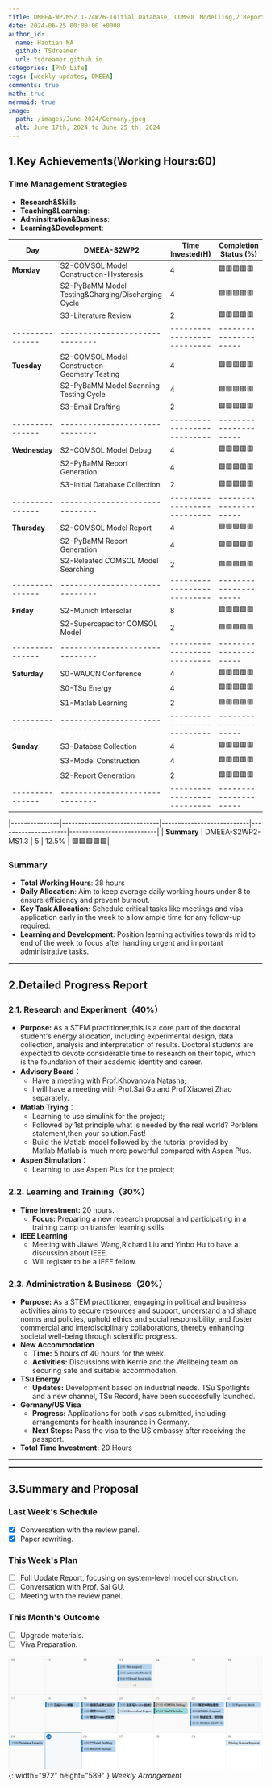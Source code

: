 ```yaml
---
title: DMEEA-WP2MS2.1-24W26-Initial Database, COMSOL Modelling,2 Reports
date: 2024-06-25 00:00:00 +0000
author_id:
  name: Haotian MA
  github: TSdreamer
  url: tsdreamer.github.io
categories: [PhD Life]
tags: [weekly updates, DMEEA]
comments: true
math: true
mermaid: true
image:
  path: /images/June-2024/Germany.jpeg
  alt: June 17th, 2024 to June 25 th, 2024
---
```


## 1.Key Achievements(Working Hours:60)
### Time Management Strategies
- **Research&Skills**: 
- **Teaching&Learning**: 
- **Adminsitration&Business**: 
- **Learning&Development**: 

| **Day**       | **DMEEA-S2WP2**     | **Time Invested(H)** | **Completion Status (%)** |
|---------------|------------------------------|---------------------------|---------------------------|
| **Monday**    | S2-COMSOL Model Construction-Hysteresis| 4                         |🟩🟥🟥🟥🟥|
|               | S2-PyBaMM Model Testing&Charging/Discharging Cycle| 4                         |🟩🟥🟥🟥🟥|
|               | S3-Literature Review              | 2                                   |🟩🟥🟥🟥🟥|
|---------------|------------------------------|---------------------------|---------------------|---------------------------|
| **Tuesday**   | S2-COMSOL Model Construction-Geometry,Testing       | 4                         |🟩🟩🟥🟥🟥|
|               | S2-PyBaMM Model Scanning Testing Cycle     | 4                         |🟩🟩🟥🟥🟥|
|               | S3-Email Drafting      | 2                         |🟩🟩🟥🟥🟥|
|---------------|------------------------------|---------------------------|---------------------|---------------------------|
| **Wednesday** | S2-COMSOL Model Debug               | 4                         |🟩🟩🟩🟥🟥|
|               | S2-PyBaMM Report Generation       | 4                         |🟩🟩🟩🟥🟥|
|               | S3-Initial Database Collection    | 2                         |🟩🟩🟩🟥🟥              |
|---------------|------------------------------|---------------------------|---------------------|---------------------------|
| **Thursday**  | S2-COMSOL Model Report                | 4                     |🟩🟩🟩🟩🟥                |
|               | S2-PyBaMM Report Generation     | 4                        |🟩🟩🟩🟩🟥             |
|               | S2-Releated COMSOL Model Searching     | 2                         |🟩🟩🟩🟩🟥             |
|---------------|------------------------------|---------------------------|---------------------|---------------------------|
| **Friday**    | S2-Munich Intersolar                | 8                      |🟩🟩🟩🟩🟩               |
|               | S2-Supercapacitor COMSOL Model     |2                         |🟩🟩🟩🟩🟩             |
|---------------|------------------------------|---------------------------|---------------------|---------------------------|
| **Saturday**  | S0-WAUCN Conference                | 4                     |🟩🟥🟥🟥🟥               |
|               | S0-TSu Energy    | 4                         |🟩🟥🟥🟥🟥             |
|               | S1-Matlab Learning              | 2                         |🟩🟥🟥🟥🟥                |
|---------------|------------------------------|---------------------------|---------------------|---------------------------|
| **Sunday**    | S3-Databse Collection              | 4                     |🟩🟥🟥🟥🟥               |
|               | S3-Model Construction     | 4                         |🟩🟥🟥🟥🟥             |
|               | S2-Report Generation             | 2                         |🟩🟥🟥🟥🟥                |
|---------------|------------------------------|---------------------------|---------------------|---------------------------|

|---------------|------------------------------|---------------------------|---------------------|---------------------------|
| **Summary**  | DMEEA-S2WP2-MS1.3        | 5                         | 12.5%               | 🟩🟩🟩🟩🟩|

### Summary
- **Total Working Hours**: 38 hours
- **Daily Allocation**: Aim to keep average daily working hours under 8 to ensure efficiency and prevent burnout.
- **Key Task Allocation**: Schedule critical tasks like meetings and visa application early in the week to allow ample time for any follow-up required.
- **Learning and Development**: Position learning activities towards mid to end of the week to focus after handling urgent and important administrative tasks.

<hr style="border: 1px solid gray;">

## **2.Detailed Progress Report**
### **2.1. Research and Experiment（40%）**
- **Purpose:** As a STEM practitioner,this is a core part of the doctoral student's energy allocation, including experimental design, data collection, analysis and interpretation of results. Doctoral students are expected to devote considerable time to research on their topic, which is the foundation of their academic identity and career.
- **Advisory Board：**
  - Have a meeting with Prof.Khovanova Natasha;
  - I will have a meeting with Prof.Sai Gu and Prof.Xiaowei Zhao separately.
- **Matlab Trying：**
  - Learning to use simulink for the project;
  - Followed by 1st principle,what is needed by the real world? Porblem statement,then your solution.Fast!
  - Build the Matlab model followed by the tutorial provided by Matlab.Matlab is much more powerful compared with Aspen Plus.
- **Aspen Simulation：**
  - Learning to use Aspen Plus for the project;


### **2.2. Learning and Training（30%）**
- **Time Investment:** 20 hours.
  - **Focus:** Preparing a new research proposal and participating in a training camp on transfer learning skills.
- **IEEE Learning**
  - Meeting with Jiawei Wang,Richard Liu and Yinbo Hu to have a discussion about IEEE. 
  - Will register to be a IEEE fellow.



### **2.3. Administration & Business（20%）**
- **Purpose:** As a STEM practitioner, engaging in political and business activities aims to secure resources and support, understand and shape norms and policies, uphold ethics and social responsibility, and foster commercial and interdisciplinary collaborations, thereby enhancing societal well-being through scientific progress.
- **New Accommodation**
  - **Time:** 5 hours of 40 hours for the week.
  - **Activities:** Discussions with Kerrie and the Wellbeing team on securing safe and suitable accommodation.
- **TSu Energy**
  - **Updates:** Development based on industrial needs. TSu Spotlights and a new channel, TSu Record, have been successfully launched.
- **Germany/US Visa**
  - **Progress:** Applications for both visas submitted, including arrangements for health insurance in Germany.
  - **Next Steps:** Pass the visa to the US embassy after receiving the passport.
- **Total Time Investment:** 20 Hours
---
<hr style="border: 1px solid gray;">

## **3.Summary and Proposal**
### **Last Week's Schedule**
- [x] Conversation with the review panel.
- [x] Paper rewriting.
### **This Week's Plan**
- [ ] Full Update Report, focusing on system-level model construction.
- [ ] Conversation with Prof. Sai GU.
- [ ] Meeting with the review panel.
### **This Month's Outcome**
- [ ] Upgrade materials.
- [ ] Viva Preparation.

![Desktop View](/images/June-2024/1706-2506.png){: width="972" height="589" }
_Weekly Arrangement_


